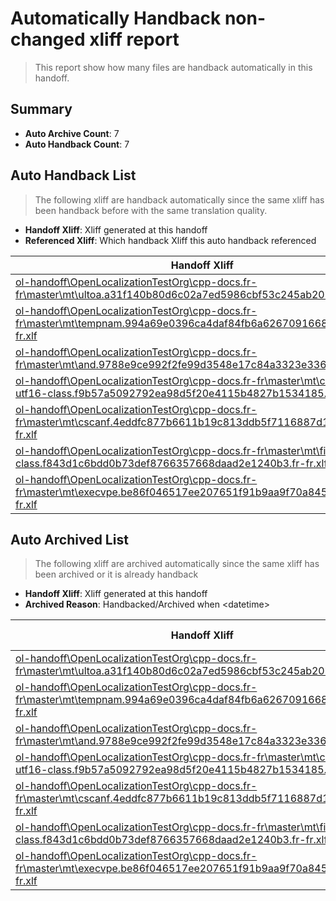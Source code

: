# Automatically Handback non-changed xliff report
> This report show how many files are handback automatically in this handoff.

## Summary
* **Auto Archive Count**: 7
* **Auto Handback Count**: 7

## Auto Handback List
> The following xliff are handback automatically since the same xliff has been handback before with the same translation quality.

* **Handoff Xliff**: Xliff generated at this handoff
* **Referenced Xliff**: Which handback Xliff this auto handback referenced

| Handoff Xliff | Referenced Xliff | 
| --- | --- | 
| [ol-handoff\OpenLocalizationTestOrg\cpp-docs.fr-fr\master\mt\ultoa.a31f140b80d6c02a7ed5986cbf53c245ab20b4ab.fr-fr.xlf](https://github.com/OpenLocalizationTestOrg/cpp-docs.handoff/blob/c8c34d1c825c3378de4ca3c78a58ff464fed1fbe/ol-handoff/OpenLocalizationTestOrg/cpp-docs.fr-fr/master/mt/ultoa.a31f140b80d6c02a7ed5986cbf53c245ab20b4ab.fr-fr.xlf) | [ol-handback\OpenLocalizationTestOrg\cpp-docs.fr-fr\master\mt\ultoa.a31f140b80d6c02a7ed5986cbf53c245ab20b4ab.fr-fr.xlf](https://github.com/OpenLocalizationTestOrg/cpp-docs.handback/blob/7bc97e6b78fca6daa2ebea2ae6465f006bf17e33/ol-handback/OpenLocalizationTestOrg/cpp-docs.fr-fr/master/mt/ultoa.a31f140b80d6c02a7ed5986cbf53c245ab20b4ab.fr-fr.xlf) | 
| [ol-handoff\OpenLocalizationTestOrg\cpp-docs.fr-fr\master\mt\tempnam.994a69e0396ca4daf84fb6a62670916687d4111d.fr-fr.xlf](https://github.com/OpenLocalizationTestOrg/cpp-docs.handoff/blob/c8c34d1c825c3378de4ca3c78a58ff464fed1fbe/ol-handoff/OpenLocalizationTestOrg/cpp-docs.fr-fr/master/mt/tempnam.994a69e0396ca4daf84fb6a62670916687d4111d.fr-fr.xlf) | [ol-handback\OpenLocalizationTestOrg\cpp-docs.fr-fr\master\mt\tempnam.994a69e0396ca4daf84fb6a62670916687d4111d.fr-fr.xlf](https://github.com/OpenLocalizationTestOrg/cpp-docs.handback/blob/7bc97e6b78fca6daa2ebea2ae6465f006bf17e33/ol-handback/OpenLocalizationTestOrg/cpp-docs.fr-fr/master/mt/tempnam.994a69e0396ca4daf84fb6a62670916687d4111d.fr-fr.xlf) | 
| [ol-handoff\OpenLocalizationTestOrg\cpp-docs.fr-fr\master\mt\and.9788e9ce992f2fe99d3548e17c84a3323e336c05.fr-fr.xlf](https://github.com/OpenLocalizationTestOrg/cpp-docs.handoff/blob/c8c34d1c825c3378de4ca3c78a58ff464fed1fbe/ol-handoff/OpenLocalizationTestOrg/cpp-docs.fr-fr/master/mt/and.9788e9ce992f2fe99d3548e17c84a3323e336c05.fr-fr.xlf) | [ol-handback\OpenLocalizationTestOrg\cpp-docs.fr-fr\master\mt\and.9788e9ce992f2fe99d3548e17c84a3323e336c05.fr-fr.xlf](https://github.com/OpenLocalizationTestOrg/cpp-docs.handback/blob/7bc97e6b78fca6daa2ebea2ae6465f006bf17e33/ol-handback/OpenLocalizationTestOrg/cpp-docs.fr-fr/master/mt/and.9788e9ce992f2fe99d3548e17c84a3323e336c05.fr-fr.xlf) | 
| [ol-handoff\OpenLocalizationTestOrg\cpp-docs.fr-fr\master\mt\codecvt-utf16-class.f9b57a5092792ea98d5f20e4115b4827b1534185.fr-fr.xlf](https://github.com/OpenLocalizationTestOrg/cpp-docs.handoff/blob/c8c34d1c825c3378de4ca3c78a58ff464fed1fbe/ol-handoff/OpenLocalizationTestOrg/cpp-docs.fr-fr/master/mt/codecvt-utf16-class.f9b57a5092792ea98d5f20e4115b4827b1534185.fr-fr.xlf) | [ol-handback\OpenLocalizationTestOrg\cpp-docs.fr-fr\master\mt\codecvt-utf16-class.f9b57a5092792ea98d5f20e4115b4827b1534185.fr-fr.xlf](https://github.com/OpenLocalizationTestOrg/cpp-docs.handback/blob/7bc97e6b78fca6daa2ebea2ae6465f006bf17e33/ol-handback/OpenLocalizationTestOrg/cpp-docs.fr-fr/master/mt/codecvt-utf16-class.f9b57a5092792ea98d5f20e4115b4827b1534185.fr-fr.xlf) | 
| [ol-handoff\OpenLocalizationTestOrg\cpp-docs.fr-fr\master\mt\cscanf.4eddfc877b6611b19c813ddb5f7116887d13c6d3.fr-fr.xlf](https://github.com/OpenLocalizationTestOrg/cpp-docs.handoff/blob/c8c34d1c825c3378de4ca3c78a58ff464fed1fbe/ol-handoff/OpenLocalizationTestOrg/cpp-docs.fr-fr/master/mt/cscanf.4eddfc877b6611b19c813ddb5f7116887d13c6d3.fr-fr.xlf) | [ol-handback\OpenLocalizationTestOrg\cpp-docs.fr-fr\master\mt\cscanf.4eddfc877b6611b19c813ddb5f7116887d13c6d3.fr-fr.xlf](https://github.com/OpenLocalizationTestOrg/cpp-docs.handback/blob/7bc97e6b78fca6daa2ebea2ae6465f006bf17e33/ol-handback/OpenLocalizationTestOrg/cpp-docs.fr-fr/master/mt/cscanf.4eddfc877b6611b19c813ddb5f7116887d13c6d3.fr-fr.xlf) | 
| [ol-handoff\OpenLocalizationTestOrg\cpp-docs.fr-fr\master\mt\file-status-class.f843d1c6bdd0b73def8766357668daad2e1240b3.fr-fr.xlf](https://github.com/OpenLocalizationTestOrg/cpp-docs.handoff/blob/c8c34d1c825c3378de4ca3c78a58ff464fed1fbe/ol-handoff/OpenLocalizationTestOrg/cpp-docs.fr-fr/master/mt/file-status-class.f843d1c6bdd0b73def8766357668daad2e1240b3.fr-fr.xlf) | [ol-handback\OpenLocalizationTestOrg\cpp-docs.fr-fr\master\mt\file-status-class.f843d1c6bdd0b73def8766357668daad2e1240b3.fr-fr.xlf](https://github.com/OpenLocalizationTestOrg/cpp-docs.handback/blob/7bc97e6b78fca6daa2ebea2ae6465f006bf17e33/ol-handback/OpenLocalizationTestOrg/cpp-docs.fr-fr/master/mt/file-status-class.f843d1c6bdd0b73def8766357668daad2e1240b3.fr-fr.xlf) | 
| [ol-handoff\OpenLocalizationTestOrg\cpp-docs.fr-fr\master\mt\execvpe.be86f046517ee207651f91b9aa9f70a845ccd356.fr-fr.xlf](https://github.com/OpenLocalizationTestOrg/cpp-docs.handoff/blob/c8c34d1c825c3378de4ca3c78a58ff464fed1fbe/ol-handoff/OpenLocalizationTestOrg/cpp-docs.fr-fr/master/mt/execvpe.be86f046517ee207651f91b9aa9f70a845ccd356.fr-fr.xlf) | [ol-handback\OpenLocalizationTestOrg\cpp-docs.fr-fr\master\mt\execvpe.be86f046517ee207651f91b9aa9f70a845ccd356.fr-fr.xlf](https://github.com/OpenLocalizationTestOrg/cpp-docs.handback/blob/7bc97e6b78fca6daa2ebea2ae6465f006bf17e33/ol-handback/OpenLocalizationTestOrg/cpp-docs.fr-fr/master/mt/execvpe.be86f046517ee207651f91b9aa9f70a845ccd356.fr-fr.xlf) | 

## Auto Archived List
> The following xliff are archived automatically since the same xliff has been archived or it is already handback

* **Handoff Xliff**: Xliff generated at this handoff
* **Archived Reason**: Handbacked/Archived when &lt;datetime&gt;

| Handoff Xliff | Archived Reason | 
| --- | --- | 
| [ol-handoff\OpenLocalizationTestOrg\cpp-docs.fr-fr\master\mt\ultoa.a31f140b80d6c02a7ed5986cbf53c245ab20b4ab.fr-fr.xlf](https://github.com/OpenLocalizationTestOrg/cpp-docs.handoff/blob/c8c34d1c825c3378de4ca3c78a58ff464fed1fbe/ol-handoff/OpenLocalizationTestOrg/cpp-docs.fr-fr/master/mt/ultoa.a31f140b80d6c02a7ed5986cbf53c245ab20b4ab.fr-fr.xlf) | Handbacked | 
| [ol-handoff\OpenLocalizationTestOrg\cpp-docs.fr-fr\master\mt\tempnam.994a69e0396ca4daf84fb6a62670916687d4111d.fr-fr.xlf](https://github.com/OpenLocalizationTestOrg/cpp-docs.handoff/blob/c8c34d1c825c3378de4ca3c78a58ff464fed1fbe/ol-handoff/OpenLocalizationTestOrg/cpp-docs.fr-fr/master/mt/tempnam.994a69e0396ca4daf84fb6a62670916687d4111d.fr-fr.xlf) | Handbacked | 
| [ol-handoff\OpenLocalizationTestOrg\cpp-docs.fr-fr\master\mt\and.9788e9ce992f2fe99d3548e17c84a3323e336c05.fr-fr.xlf](https://github.com/OpenLocalizationTestOrg/cpp-docs.handoff/blob/c8c34d1c825c3378de4ca3c78a58ff464fed1fbe/ol-handoff/OpenLocalizationTestOrg/cpp-docs.fr-fr/master/mt/and.9788e9ce992f2fe99d3548e17c84a3323e336c05.fr-fr.xlf) | Handbacked | 
| [ol-handoff\OpenLocalizationTestOrg\cpp-docs.fr-fr\master\mt\codecvt-utf16-class.f9b57a5092792ea98d5f20e4115b4827b1534185.fr-fr.xlf](https://github.com/OpenLocalizationTestOrg/cpp-docs.handoff/blob/c8c34d1c825c3378de4ca3c78a58ff464fed1fbe/ol-handoff/OpenLocalizationTestOrg/cpp-docs.fr-fr/master/mt/codecvt-utf16-class.f9b57a5092792ea98d5f20e4115b4827b1534185.fr-fr.xlf) | Handbacked | 
| [ol-handoff\OpenLocalizationTestOrg\cpp-docs.fr-fr\master\mt\cscanf.4eddfc877b6611b19c813ddb5f7116887d13c6d3.fr-fr.xlf](https://github.com/OpenLocalizationTestOrg/cpp-docs.handoff/blob/c8c34d1c825c3378de4ca3c78a58ff464fed1fbe/ol-handoff/OpenLocalizationTestOrg/cpp-docs.fr-fr/master/mt/cscanf.4eddfc877b6611b19c813ddb5f7116887d13c6d3.fr-fr.xlf) | Handbacked | 
| [ol-handoff\OpenLocalizationTestOrg\cpp-docs.fr-fr\master\mt\file-status-class.f843d1c6bdd0b73def8766357668daad2e1240b3.fr-fr.xlf](https://github.com/OpenLocalizationTestOrg/cpp-docs.handoff/blob/c8c34d1c825c3378de4ca3c78a58ff464fed1fbe/ol-handoff/OpenLocalizationTestOrg/cpp-docs.fr-fr/master/mt/file-status-class.f843d1c6bdd0b73def8766357668daad2e1240b3.fr-fr.xlf) | Handbacked | 
| [ol-handoff\OpenLocalizationTestOrg\cpp-docs.fr-fr\master\mt\execvpe.be86f046517ee207651f91b9aa9f70a845ccd356.fr-fr.xlf](https://github.com/OpenLocalizationTestOrg/cpp-docs.handoff/blob/c8c34d1c825c3378de4ca3c78a58ff464fed1fbe/ol-handoff/OpenLocalizationTestOrg/cpp-docs.fr-fr/master/mt/execvpe.be86f046517ee207651f91b9aa9f70a845ccd356.fr-fr.xlf) | Handbacked | 

